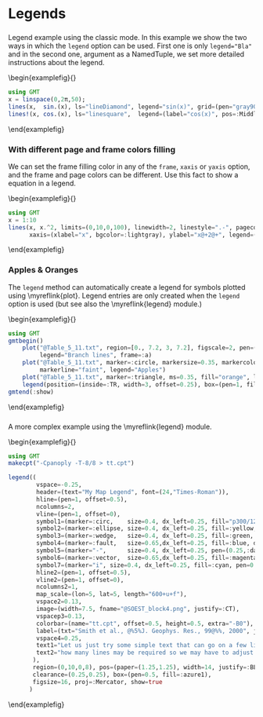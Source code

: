 # Legends

### 

Legend example using the classic mode. In this example we show the two ways in which the `legend`
option can be used. First one is only `legend="Bla"` and in the second one, argument as a NamedTuple,
we set more detailed instructions about the legend.

\begin{examplefig}{}
```julia
using GMT
x = linspace(0,2π,50);
lines(x,  sin.(x), ls="lineDiamond", legend="sin(x)", grid=(pen="gray90",), theme=("A2"), xaxis=(annot="pi2",))
lines!(x, cos.(x), ls="linesquare",  legend=(label="cos(x)", pos=:MiddleCenter, box=:none), mc=:red, show=true)
```
\end{examplefig}

### With different page and frame colors filling 

We can set the frame filling color in any of the `frame`, `xaxis` or `yaxis` option, and the frame and
page colors can be different. Use this fact to show a equation in a legend.

\begin{examplefig}{}
```julia
using GMT
x = 1:10
lines(x, x.^2, limits=(0,10,0,100), linewidth=2, linestyle=".-", pagecolor="#D0DFE6FF",
      xaxis=(xlabel="x", bgcolor=:lightgray), ylabel="x@+2@+", legend=(label="x@+2@+", pos=:LT), show=true)
```
\end{examplefig}

### Apples & Oranges

The `legend` method can automatically create a legend for symbols plotted using \myreflink{plot}.
Legend entries are only created when the `legend` option is used (but see also the \myreflink{legend} module.)

\begin{examplefig}{}
```julia
using GMT
gmtbegin()
	plot("@Table_5_11.txt", region=[0., 7.2, 3, 7.2], figscale=2, pen=(1.5, :gray),
	     legend="Branch lines", frame=:a)
	plot("@Table_5_11.txt", marker=:circle, markersize=0.35, markercolor="lightgreen",
	     markerline="faint", legend="Apples")
	plot("@Table_5_11.txt", marker=:triangle, ms=0.35, fill="orange", legend="Oranges")
	legend(position=(inside=:TR, width=3, offset=0.25), box=(pen=1, fill="gray95", shaded=true))
gmtend(:show)
```
\end{examplefig}

###

A more complex example using the \myreflink{legend} module.

\begin{examplefig}{}
```julia
using GMT
makecpt("-Cpanoply -T-8/8 > tt.cpt")

legend((
        vspace=-0.25,
        header=(text="My Map Legend", font=(24,"Times-Roman")),
        hline=(pen=1, offset=0.5),
        ncolumns=2,
        vline=(pen=1, offset=0),
        symbol1=(marker=:circ,    size=0.4, dx_left=0.25, fill="p300/12", dx_right=0.75, text="This circle is hachured"),
        symbol2=(marker=:ellipse, size=0.4, dx_left=0.25, fill=:yellow,   dx_right=0.75, text="This ellipse is yellow"),
        symbol3=(marker=:wedge,   size=0.4, dx_left=0.25, fill=:green, pen=0.25, dx_right=0.75, text="This wedge is green"),
        symbol4=(marker=:fault,   size=0.65,dx_left=0.25, fill=:blue, dx_right=0.75, text="This is a fault"),
        symbol5=(marker="-",      size=0.4, dx_left=0.25, pen=(0.25,:dash), dx_right=0.75, text="A contour"),
        symbol6=(marker=:vector,  size=0.65,dx_left=0.25, fill=:magenta, pen=0.5, dx_right=0.75, text="This is a vector"),
        symbol7=(marker="i", size=0.4, dx_left=0.25, fill=:cyan, pen=0.25, dx_right=0.75, text="This triangle is boring"),
        hline2=(pen=1, offset=0.5),
        vline2=(pen=1, offset=0),
        ncolumns2=1,
        map_scale=(lon=5, lat=5, length="600+u+f"),
        vspace2=0.13,
        image=(width=7.5, fname="@SOEST_block4.png", justify=:CT),
        vspacep3=0.13,
        colorbar=(name="tt.cpt", offset=0.5, height=0.5, extra="-B0"),
        label=(txt="Smith et al., @%5%J. Geophys. Res., 99@%%, 2000", justify=:R, font=(9, "Times-Roman")),
        vspace4=0.25,
        text1="Let us just try some simple text that can go on a few lines. There is no easy way to predetermine",
        text2="how many lines may be required so we may have to adjust the height to get the right size box."
       ),
       region=(0,10,0,8), pos=(paper=(1.25,1.25), width=14, justify=:BL, spacing=1.2),
       clearance=(0.25,0.25), box=(pen=0.5, fill=:azure1),
       figsize=16, proj=:Mercator, show=true
      )
```
\end{examplefig}
